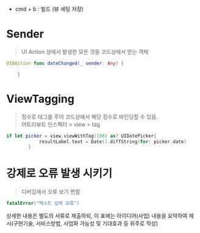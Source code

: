 - cmd + b : 빌드 (뷰 세팅 저장)



# Sender

> UI Action 상에서 발생한 모든 것을 코드상에서 받는 객체

```swift
@IBAction func dateChanged(_ sender: Any) {

    }
```

# ViewTagging

> 정수로 태그를 주어 코드상에서 해당 정수로 바인딩할 수 있음.
><br> 어트리뷰트 인스펙터 > view > tag


```swift
if let picker = view.viewWithTag(100) as? UIDatePicker{
            resultLabel.text = Date().diffString(for: picker.date)   
        }
```

# 강제로 오류 발생 시키기

> 디버깅에서 오류 보기 편함

```swift
fatalError("텍스트 입력 오류")
```

상세한 내용은 별도의 서류로 제출하되, 이 표에는 아이디어(사업) 내용을 요약하여 
제시(구현기술, 서비스방법, 사업화 가능성 및 기대효과 등 위주로 작성)

